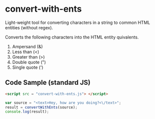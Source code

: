 # convert-with-ents
Light-weight tool for converting characters in a string to common HTML entities (without regex).

Converts the following characters into the HTML entity quivalents.

1. Ampersand (&)
2. Less than (<)
3. Greater than (>)
4. Double quote (")
5. Single quote (')

## Code Sample (standard JS)


```html
<script src = "convert-with-ents.js"> </script>
```
```javascript
var source = "<text>Hey, how are you doing?<\/text>";
result = convertWithEnts(source);
console.log(result);
```
